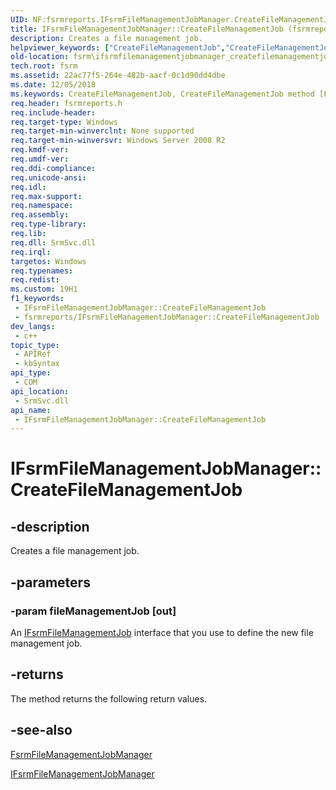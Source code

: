```yaml
---
UID: NF:fsrmreports.IFsrmFileManagementJobManager.CreateFileManagementJob
title: IFsrmFileManagementJobManager::CreateFileManagementJob (fsrmreports.h)
description: Creates a file management job.
helpviewer_keywords: ["CreateFileManagementJob","CreateFileManagementJob method [File Server Resource Manager]","CreateFileManagementJob method [File Server Resource Manager]","FsrmFileManagementJobManager class","CreateFileManagementJob method [File Server Resource Manager]","IFsrmFileManagementJobManager interface","FsrmFileManagementJobManager class [File Server Resource Manager]","CreateFileManagementJob method","IFsrmFileManagementJobManager interface [File Server Resource Manager]","CreateFileManagementJob method","IFsrmFileManagementJobManager.CreateFileManagementJob","IFsrmFileManagementJobManager::CreateFileManagementJob","fs.ifsrmfilemanagementjobmanager_createfilemanagementjob","fsrm.ifsrmfilemanagementjobmanager_createfilemanagementjob","fsrmreports/IFsrmFileManagementJobManager::CreateFileManagementJob"]
old-location: fsrm\ifsrmfilemanagementjobmanager_createfilemanagementjob.htm
tech.root: fsrm
ms.assetid: 22ac77f5-264e-482b-aacf-0c1d90dd4dbe
ms.date: 12/05/2018
ms.keywords: CreateFileManagementJob, CreateFileManagementJob method [File Server Resource Manager], CreateFileManagementJob method [File Server Resource Manager],FsrmFileManagementJobManager class, CreateFileManagementJob method [File Server Resource Manager],IFsrmFileManagementJobManager interface, FsrmFileManagementJobManager class [File Server Resource Manager],CreateFileManagementJob method, IFsrmFileManagementJobManager interface [File Server Resource Manager],CreateFileManagementJob method, IFsrmFileManagementJobManager.CreateFileManagementJob, IFsrmFileManagementJobManager::CreateFileManagementJob, fs.ifsrmfilemanagementjobmanager_createfilemanagementjob, fsrm.ifsrmfilemanagementjobmanager_createfilemanagementjob, fsrmreports/IFsrmFileManagementJobManager::CreateFileManagementJob
req.header: fsrmreports.h
req.include-header: 
req.target-type: Windows
req.target-min-winverclnt: None supported
req.target-min-winversvr: Windows Server 2008 R2
req.kmdf-ver: 
req.umdf-ver: 
req.ddi-compliance: 
req.unicode-ansi: 
req.idl: 
req.max-support: 
req.namespace: 
req.assembly: 
req.type-library: 
req.lib: 
req.dll: SrmSvc.dll
req.irql: 
targetos: Windows
req.typenames: 
req.redist: 
ms.custom: 19H1
f1_keywords:
 - IFsrmFileManagementJobManager::CreateFileManagementJob
 - fsrmreports/IFsrmFileManagementJobManager::CreateFileManagementJob
dev_langs:
 - c++
topic_type:
 - APIRef
 - kbSyntax
api_type:
 - COM
api_location:
 - SrmSvc.dll
api_name:
 - IFsrmFileManagementJobManager::CreateFileManagementJob
---
```


# IFsrmFileManagementJobManager::CreateFileManagementJob


## -description

Creates a file management job.

## -parameters

### -param fileManagementJob [out]

An <a href="/previous-versions/windows/desktop/api/fsrmreports/nn-fsrmreports-ifsrmfilemanagementjob">IFsrmFileManagementJob</a> interface that you use to define the new file management job.

## -returns

The method returns the following return values.

## -see-also

<a href="/previous-versions/windows/desktop/fsrm/fsrmfilemanagementjobmanager">FsrmFileManagementJobManager</a>



<a href="/previous-versions/windows/desktop/api/fsrmreports/nn-fsrmreports-ifsrmfilemanagementjobmanager">IFsrmFileManagementJobManager</a>

